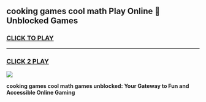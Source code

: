 
## cooking games cool math Play Online 👋 Unblocked Games
<h3>
<a href="https://news.freeplayer.one?title=cooking_games_cool_math&ref=17CMG">CLICK TO PLAY</a></h3>
<hr>

<h3>
<a href="https://news.freeplayer.one?title=cooking_games_cool_math&ref=17CMG">CLICK 2 PLAY</a>
  
</h3>

<a href="https://news.freeplayer.one?title=cooking_games_cool_math&ref=17CMG/"><img src="https://clearcache.store/games.png"></a>


**cooking games cool math games unblocked: Your Gateway to Fun and Accessible Online Gaming**
